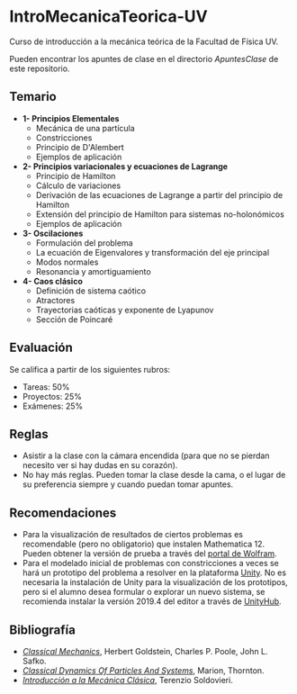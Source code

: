 # IntroMecanicaTeorica-UV
Curso de introducción a la mecánica teórica de la Facultad de Física UV.

Pueden encontrar los apuntes de clase en el directorio *ApuntesClase* de este repositorio.

## Temario
* **1- Principios Elementales**
    - Mecánica de una partícula
    - Constricciones
    - Principio de D'Alembert
    - Ejemplos de aplicación
* **2- Principios variacionales y ecuaciones de Lagrange**
    - Principio de Hamilton
    - Cálculo de variaciones
    - Derivación de las ecuaciones de Lagrange a partir del principio de Hamilton
    - Extensión del principio de Hamilton para sistemas no-holonómicos
    - Ejemplos de aplicación
* **3- Oscilaciones**
    - Formulación del problema
    - La ecuación de Eigenvalores y transformación del eje principal
    - Modos normales
    - Resonancia y amortiguamiento
* **4- Caos clásico**
    - Definición de sistema caótico
    - Atractores
    - Trayectorias caóticas y exponente de Lyapunov
    - Sección de Poincaré

## Evaluación
Se califica a partir de los siguientes rubros:

* Tareas: 50%
* Proyectos: 25%
* Exámenes: 25%

## Reglas 

- Asistir a la clase con la cámara encendida (para que no se pierdan necesito ver si hay dudas en su corazón). 
- No hay más reglas. Pueden tomar la clase desde la cama, o el lugar de su preferencia siempre y cuando puedan tomar apuntes.

## Recomendaciones
- Para la visualización de resultados de ciertos problemas es recomendable  (pero no obligatorio) que instalen Mathematica 12. Pueden obtener la versión de prueba a través del [portal de Wolfram](https://www.wolfram.com/mathematica/trial/).
- Para el modelado inicial de problemas con constricciones a veces se hará un prototipo del problema a resolver en la plataforma [Unity](https://unity.com/). No es necesaria la instalación de Unity para la visualización de los prototipos, pero si el alumno desea formular o explorar un nuevo sistema, se recomienda instalar la versión 2019.4 del editor a través de [UnityHub](https://unity3d.com/get-unity/download).

## Bibliografía
- [*Classical Mechanics*](http://poincare.matf.bg.ac.rs/~zarkom/Book_Mechanics_Goldstein_Classical_Mechanics_optimized.pdf "Goldstein"), Herbert Goldstein, Charles P. Poole, John L. Safko.
- [*Classical Dynamics Of Particles And Systems*](https://www.zuj.edu.jo/download/classical-dynamics-of-particles-and-systems-marion-thornton-pdf/ "Marion"), Marion, Thornton.
- [*Introducción a la Mecánica Clásica*](https://www.dropbox.com/s/1f6o06s9ogynba2/IntMecClasAct182020.pdf?dl=0 "LinkLibro"), Terenzio Soldovieri.
